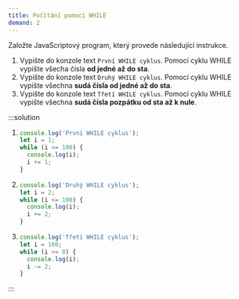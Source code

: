 ```yaml
---
title: Počítání pomocí WHILE
demand: 2
---
```


Založte JavaScriptový program, který provede následující instrukce.

1. Vypište do konzole text `První WHILE cyklus`. Pomocí cyklu WHILE vypište všecha čísla **od jedné až do sta**.
1. Vypište do konzole text `Druhý WHILE cyklus`. Pomocí cyklu WHILE vypište všechna **sudá čísla od jedné až do sta**.
1. Vypište do konzole text `Třetí WHILE cyklus`. Pomocí cyklu WHILE vypište všechna **sudá čísla pozpátku od sta až k nule**.

:::solution

1. ```js
   console.log('První WHILE cyklus');
   let i = 1;
   while (i <= 100) {
     console.log(i);
     i += 1;
   }
   ```
1. ```js
   console.log('Druhý WHILE cyklus');
   let i = 2;
   while (i <= 100) {
     console.log(i);
     i += 2;
   }
   ```
1. ```js
   console.log('Třetí WHILE cyklus');
   let i = 100;
   while (i >= 0) {
     console.log(i);
     i -= 2;
   }
   ```

:::
